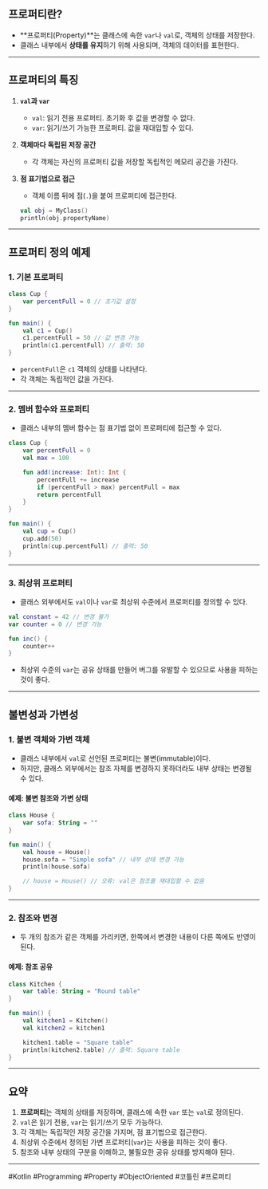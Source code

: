 ## **프로퍼티란?**
- **프로퍼티(Property)**는 클래스에 속한 `var`나 `val`로, 객체의 상태를 저장한다.
- 클래스 내부에서 **상태를 유지**하기 위해 사용되며, 객체의 데이터를 표현한다.

---

## **프로퍼티의 특징**
1. **`val`과 `var`**
   - `val`: 읽기 전용 프로퍼티. 초기화 후 값을 변경할 수 없다.
   - `var`: 읽기/쓰기 가능한 프로퍼티. 값을 재대입할 수 있다.

2. **객체마다 독립된 저장 공간**
   - 각 객체는 자신의 프로퍼티 값을 저장할 독립적인 메모리 공간을 가진다.

3. **점 표기법으로 접근**
   - 객체 이름 뒤에 점(`.`)을 붙여 프로퍼티에 접근한다.
   ```kotlin
   val obj = MyClass()
   println(obj.propertyName)
   ```

---

## **프로퍼티 정의 예제**

### **1. 기본 프로퍼티**
```kotlin
class Cup {
    var percentFull = 0 // 초기값 설정
}

fun main() {
    val c1 = Cup()
    c1.percentFull = 50 // 값 변경 가능
    println(c1.percentFull) // 출력: 50
}
```
- `percentFull`은 `c1` 객체의 상태를 나타낸다.
- 각 객체는 독립적인 값을 가진다.

---

### **2. 멤버 함수와 프로퍼티**
- 클래스 내부의 멤버 함수는 점 표기법 없이 프로퍼티에 접근할 수 있다.

```kotlin
class Cup {
    var percentFull = 0
    val max = 100

    fun add(increase: Int): Int {
        percentFull += increase
        if (percentFull > max) percentFull = max
        return percentFull
    }
}

fun main() {
    val cup = Cup()
    cup.add(50)
    println(cup.percentFull) // 출력: 50
}
```

---

### **3. 최상위 프로퍼티**
- 클래스 외부에서도 `val`이나 `var`로 최상위 수준에서 프로퍼티를 정의할 수 있다.

```kotlin
val constant = 42 // 변경 불가
var counter = 0 // 변경 가능

fun inc() {
    counter++
}
```
- 최상위 수준의 `var`는 공유 상태를 만들어 버그를 유발할 수 있으므로 사용을 피하는 것이 좋다.

---

## **불변성과 가변성**

### **1. 불변 객체와 가변 객체**
- 클래스 내부에서 `val`로 선언된 프로퍼티는 불변(immutable)이다.
- 하지만, 클래스 외부에서는 참조 자체를 변경하지 못하더라도 내부 상태는 변경될 수 있다.

#### **예제: 불변 참조와 가변 상태**
```kotlin
class House {
    var sofa: String = ""
}

fun main() {
    val house = House()
    house.sofa = "Simple sofa" // 내부 상태 변경 가능
    println(house.sofa)

    // house = House() // 오류: val은 참조를 재대입할 수 없음
}
```

---

### **2. 참조와 변경**
- 두 개의 참조가 같은 객체를 가리키면, 한쪽에서 변경한 내용이 다른 쪽에도 반영이 된다.

#### **예제: 참조 공유**
```kotlin
class Kitchen {
    var table: String = "Round table"
}

fun main() {
    val kitchen1 = Kitchen()
    val kitchen2 = kitchen1

    kitchen1.table = "Square table"
    println(kitchen2.table) // 출력: Square table
}
```

---

## **요약**
1. **프로퍼티**는 객체의 상태를 저장하며, 클래스에 속한 `var` 또는 `val`로 정의된다.
2. `val`은 읽기 전용, `var`는 읽기/쓰기 모두 가능하다.
3. 각 객체는 독립적인 저장 공간을 가지며, 점 표기법으로 접근한다.
4. 최상위 수준에서 정의된 가변 프로퍼티(`var`)는 사용을 피하는 것이 좋다.
5. 참조와 내부 상태의 구분을 이해하고, 불필요한 공유 상태를 방지해야 된다.

---

#Kotlin #Programming #Property #ObjectOriented #코틀린 #프로퍼티
